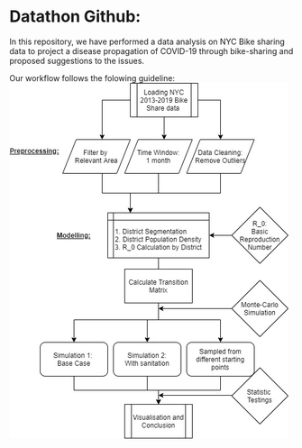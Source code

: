 # Datathon Github:

In this repository, we have performed a data analysis on NYC Bike sharing data to project a disease propagation of COVID-19 through bike-sharing and proposed suggestions to the issues.

Our workflow follows the folowing guideline:
![alt text](imgs/flowchart.jpg)
